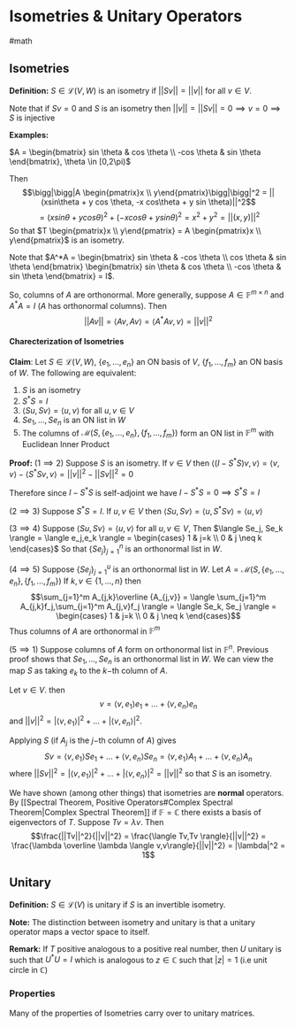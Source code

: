 # Isometries & Unitary Operators
#math 

## Isometries

**Definition:** $S \in \mathcal{L}(V,W)$ is an isometry if $||Sv|| = ||v||$ for all $v \in V$.

Note that if $Sv = 0$ and $S$ is an isometry then $||v|| = ||Sv|| = 0 \implies v = 0 \implies S$ is injective


**Examples:**

$A = \begin{bmatrix} sin \theta  & cos \theta  \\ -cos \theta & sin \theta \end{bmatrix}, \theta \in [0,2\pi)$ 

Then $$\bigg|\bigg|A \begin{pmatrix}x \\ y\end{pmatrix}\bigg|\bigg|^2 = ||(xsin\theta + y cos \theta, -x cos\theta + y sin \theta)||^2$$$$= (xsin\theta + ycos \theta)^2 + (-xcos\theta+ysin\theta)^2 = x^2+y^2 = ||(x,y)||^2$$
So that $T \begin{pmatrix}x \\ y\end{pmatrix} = A  \begin{pmatrix}x \\ y\end{pmatrix}$ is an isometry. 

Note that $A^*A = \begin{bmatrix} sin \theta  & -cos \theta  \\ cos \theta & sin \theta \end{bmatrix} \begin{bmatrix} sin \theta  & cos \theta  \\ -cos \theta & sin \theta \end{bmatrix} = I$.

So, columns of $A$ are orthonormal. More generally, suppose $A\in \mathbb{F}^{m \times n}$ and $A^*A =I$ ($A$ has orthonormal columns). Then $$||Av|| = \langle Av,Av \rangle = \langle A^*Av, v\rangle = ||v||^2$$

#### Charecterization of Isometries

**Claim**: Let $S \in \mathcal{L}(V,W)$, $\{e_1,...,e_n\}$ an ON basis of $V$, $\{f_1,...,f_m\}$ an ON basis of $W$. The following are equivalent:

1. $S$ is an isometry
2. $S^*S = I$
3. $\langle Su,Sv \rangle = \langle u,v \rangle$ for all $u,v \in V$
4. $Se_1,...,Se_n$ is an ON list in $W$
5. The columns of $\mathcal{M}(S, \{e_1,...,e_n\}, \{f_1,...,f_m\})$ form an ON list in $\mathbb{F}^m$ with Euclidean Inner Product

**Proof:**  ($1 \implies 2$) Suppose $S$ is an isometry. If $v \in V$ then $\langle (I - S^*S)v,v \rangle = \langle v,v   \rangle - \langle S^*S v, v \rangle = ||v||^2 - ||Sv||^2 = 0$ 


Therefore since $I - S^*S$ is self-adjoint we have $I-S^*S = 0 \implies S^*S = I$ 

$(2 \implies 3)$ Suppose $S^*S = I$. If $u,v \in V$ then $\langle Su,Sv \rangle = \langle u, S^*Sv \rangle =\langle u,v \rangle$ 

$(3 \implies 4)$ Suppose $\langle Su,Sv  \rangle = \langle u,v \rangle$ for all $u,v \in V$, Then $\langle Se_j, Se_k \rangle  = \langle e_j,e_k \rangle = \begin{cases} 1 & j=k \\ 0 & j \neq k \end{cases}$
So that $\{Se_j\}_{j=1}^n$ is an orthonormal list in $W$. 

$(4 \implies 5)$ Suppose $\{Se_j\}_{j=1}^u$ is an orthonormal list in $W$. Let $A = \mathcal{M}(S, \{e_1,...,e_n\}, \{f_1,...,f_m\})$ If $k,v \in \{1,...,n\}$ then $$\sum_{j=1}^m A_{j,k}\overline {A_{j,v}} = \langle \sum_{j=1}^m A_{j,k}f_j,\sum_{j=1}^m A_{j,v}f_j \rangle = \langle Se_k, Se_j \rangle =  \begin{cases} 1 & j=k \\ 0 & j \neq k \end{cases}$$
Thus columns of $A$ are orthonormal in $\mathbb{F}^m$ 

$(5 \implies 1)$ Suppose columns of $A$ form on orthonormal list in $\mathbb{F}^n$. Previous proof shows that $Se_1, ..., Se_n$ is an orthonormal list in $W$. We can view the map $S$ as taking $e_k$ to the $k-$th column of $A$.

Let $v \in V$. then $$v = \langle v,e_1 \rangle e_1 + ... + \langle v,e_n \rangle e_n$$ and $||v||^2 = |\langle v,e_1 \rangle|^2 + ... + |\langle v,e_n \rangle|^2$. 

Applying $S$ (if $A_j$ is the $j-$th column of $A$) gives $$Sv = \langle v,e_1 \rangle Se_1 + ... + \langle v,e_n \rangle Se_n = \langle v,e_1 \rangle A_1 + ... + \langle v,e_n \rangle A_n$$
where $||Sv||^2 = |\langle v,e_1 \rangle|^2 + ... + |\langle v,e_n \rangle|^2 = ||v||^2$ so that $S$ is an isometry.


We have shown (among other things) that isometries are **normal** operators. By [[Spectral Theorem, Positive Operators#Complex Spectral Theorem|Complex Spectral Theorem]] if $\mathbb{F} = \mathbb C$ there exists a basis of eigenvectors of $T$. Suppose $Tv  = \lambda v$. Then $$\frac{||Tv||^2}{||v||^2} = \frac{\langle Tv,Tv \rangle}{||v||^2} = \frac{\lambda \overline \lambda \langle v,v\rangle}{||v||^2} = |\lambda|^2 = 1$$
## Unitary

**Definition:** $S \in \mathcal{L}(V)$ is unitary if $S$ is an invertible isometry.


**Note:** The distinction between isometry and unitary is that a unitary operator maps a vector space to itself.

**Remark:** If $T$ positive analogous to a positive real number, then $U$ unitary is such that $U^*U = I$ which is analogous to $z \in \mathbb{C}$ such that $|z| = 1$  (i.e unit circle in $\mathbb{C}$) 


### Properties

Many of the properties of Isometries carry over to unitary matrices. 